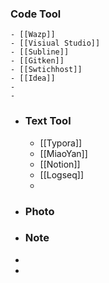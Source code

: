 ### Code Tool
	- [[Wazp]]
	- [[Visiual Studio]]
	- [[Subline]]
	- [[Gitken]]
	- [[Swtichhost]]
	- [[Idea]]
	-
	-
- ### Text Tool
	- [[Typora]]
	- [[MiaoYan]]
	- [[Notion]]
	- [[Logseq]]
	-
- ### Photo
- ### Note
-
-